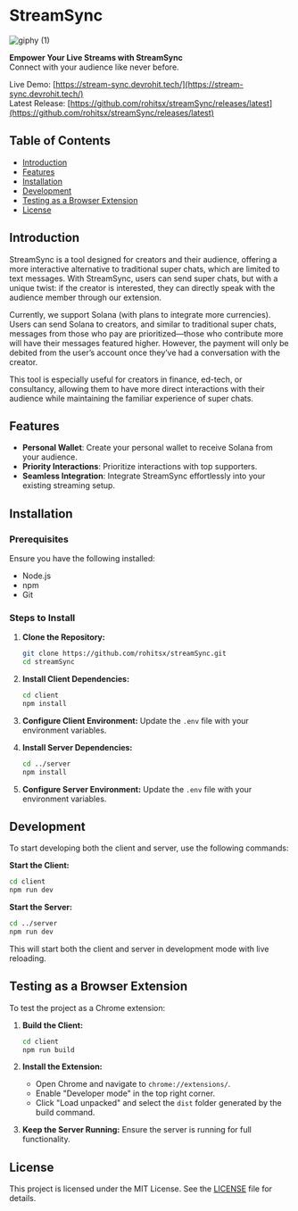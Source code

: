 # StreamSync
![giphy (1)](https://github.com/user-attachments/assets/e579a2d5-1309-444d-8e38-47e209884d8c)

**Empower Your Live Streams with StreamSync**  
Connect with your audience like never before.

Live Demo: [https://stream-sync.devrohit.tech/](https://stream-sync.devrohit.tech/)  
Latest Release: [https://github.com/rohitsx/streamSync/releases/latest](https://github.com/rohitsx/streamSync/releases/latest)

## Table of Contents
- [Introduction](#introduction)
- [Features](#features)
- [Installation](#installation)
- [Development](#development)
- [Testing as a Browser Extension](#testing-as-a-browser-extension)
- [License](#license)

## Introduction

StreamSync is a tool designed for creators and their audience, offering a more interactive alternative to traditional super chats, which are limited to text messages. With StreamSync, users can send super chats, but with a unique twist: if the creator is interested, they can directly speak with the audience member through our extension.

Currently, we support Solana (with plans to integrate more currencies). Users can send Solana to creators, and similar to traditional super chats, messages from those who pay are prioritized—those who contribute more will have their messages featured higher. However, the payment will only be debited from the user’s account once they’ve had a conversation with the creator.

This tool is especially useful for creators in finance, ed-tech, or consultancy, allowing them to have more direct interactions with their audience while maintaining the familiar experience of super chats.

## Features

- **Personal Wallet**: Create your personal wallet to receive Solana from your audience.
- **Priority Interactions**: Prioritize interactions with top supporters.
- **Seamless Integration**: Integrate StreamSync effortlessly into your existing streaming setup.

## Installation

### Prerequisites

Ensure you have the following installed:
- Node.js
- npm
- Git

### Steps to Install

1. **Clone the Repository:**
   ```bash
   git clone https://github.com/rohitsx/streamSync.git
   cd streamSync
   ```

2. **Install Client Dependencies:**
   ```bash
   cd client
   npm install
   ```

3. **Configure Client Environment:**
   Update the `.env` file with your environment variables.

4. **Install Server Dependencies:**
   ```bash
   cd ../server
   npm install
   ```

5. **Configure Server Environment:**
   Update the `.env` file with your environment variables.

## Development

To start developing both the client and server, use the following commands:

**Start the Client:**
```bash
cd client
npm run dev
```

**Start the Server:**
```bash
cd ../server
npm run dev
```

This will start both the client and server in development mode with live reloading.

## Testing as a Browser Extension

To test the project as a Chrome extension:

1. **Build the Client:**
   ```bash
   cd client
   npm run build
   ```

2. **Install the Extension:**
   - Open Chrome and navigate to `chrome://extensions/`.
   - Enable "Developer mode" in the top right corner.
   - Click "Load unpacked" and select the `dist` folder generated by the build command.

3. **Keep the Server Running:**
   Ensure the server is running for full functionality.

## License

This project is licensed under the MIT License. See the [LICENSE](LICENSE) file for details.

